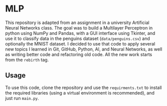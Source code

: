 # MLP
This repository is adapted from an assignment in a university Artificial Neural Networks class. The goal was to build a Multilayer Perceptron in python using NumPy and Pandas, with a GUI interface using Tkinter, and use it to classify data in the penguins dataset (`data/penguins.csv`) and optionally the MNIST dataset.
I decided to use that code to apply several new topics I learned in Git, GitHub, Python, AI, and Neural Networks, as well as writing better code and refactoring old code. All the new work starts from the `rebirth` tag.

## Usage
To use this code, clone the repository and use the `requirments.txt` to install the required libraries (using a virtual environment is recommended), and just run `main.py`.

